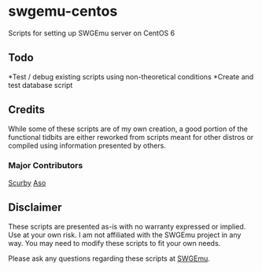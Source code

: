 # swgemu-centos
Scripts for setting up SWGEmu server on CentOS 6

## Todo
*Test / debug existing scripts using non-theoretical conditions
*Create and test database script

## Credits
While some of these scripts are of my own creation, a good portion of the functional tidbits are either reworked from scripts meant for other distros or compiled using information presented by others.

### Major Contributors
[Scurby](http://www.github.com/scurby/)
[Aso](http://www.swgemu.com/forums/member.php?u=216855)

## Disclaimer
These scripts are presented as-is with no warranty expressed or implied. Use at your own risk. I am not affiliated with the SWGEmu project in any way. You may need to modify these scripts to fit your own needs. 

Please ask any questions regarding these scripts at [SWGEmu](http://www.swgemu.com).

